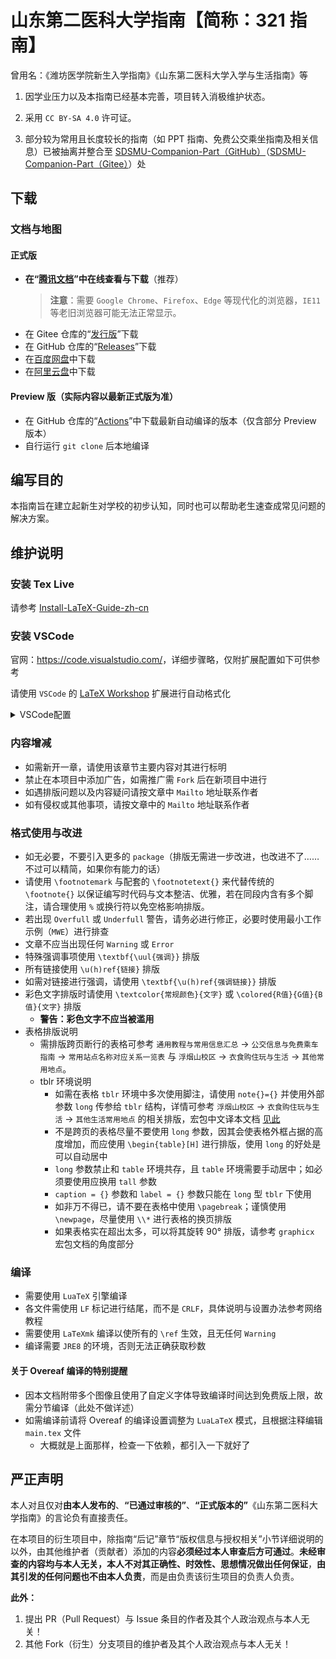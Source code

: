 # 山东第二医科大学指南【简称：321 指南】

曾用名：《潍坊医学院新生入学指南》《山东第二医科大学入学与生活指南》等

1. 因学业压力以及本指南已经基本完善，项目转入消极维护状态。

2. 采用 `CC BY-SA 4.0` 许可证。

3. 部分较为常用且长度较长的指南（如 PPT 指南、免费公交乘坐指南及相关信息）已被抽离并整合至 [SDSMU-Companion-Part（GitHub）](https://github.com/Mikachu2333/SDSMU-Companion-Part/)（[SDSMU-Companion-Part（Gitee）](https://gitee.com/linkchou/SDSMU-Companion-Part/)）处

## 下载

### 文档与地图

#### 正式版

- **在“[腾讯文档](https://docs.qq.com/s/ETcQ-ZFSrSsh6MK9bm773q)”中在线查看与下载**（推荐）
  > **注意**：需要 `Google Chrome`、`Firefox`、`Edge` 等现代化的浏览器，`IE11` 等老旧浏览器可能无法正常显示。
- 在 Gitee 仓库的“[发行版](https://gitee.com/LinkChou/sdsmu_welcome_tex/releases/latest)”下载
- 在 GitHub 仓库的“[Releases](https://github.com/Mikachu2333/sdsmu_welcome_tex/releases/latest)”下载
- 在[百度网盘](https://pan.baidu.com/share/init?surl=JadGDpjB50g_b7P8CgjVjQ&pwd=7v6k)中下载
- 在[阿里云盘](https://www.alipan.com/s/5ucXThrTBn1)中下载

#### Preview 版（实际内容以最新正式版为准）

- 在 GitHub 仓库的“[Actions](https://github.com/Mikachu2333/sdsmu_welcome_tex/actions)”中下载最新自动编译的版本（仅含部分 Preview 版本）
- 自行运行 `git clone` 后本地编译

## 编写目的

本指南旨在建立起新生对学校的初步认知，同时也可以帮助老生速查成常见问题的解决方案。

## 维护说明

### 安装 Tex Live

请参考 [Install-LaTeX-Guide-zh-cn](http://mirrors.ctan.org/info/install-latex-guide-zh-cn/install-latex-guide-zh-cn.pdf)

### 安装 VSCode

官网：<https://code.visualstudio.com/>，详细步骤略，仅附扩展配置如下可供参考

请使用 `VSCode` 的 [LaTeX Workshop](https://marketplace.visualstudio.com/items?itemName=James-Yu.latex-workshop) 扩展进行自动格式化

<details><summary>VSCode配置</summary>

**注：** 如使用本配置文件则必须在 latexmkrc 文件中指定编译器

```json
    "latex-workshop.bibtex-fields.sort.enabled": true,
    "latex-workshop.bibtex-format.sort.enabled": true,
    "latex-workshop.formatting.latex": "latexindent",
    "latex-workshop.formatting.latexindent.args": [
        "-c=%DIR%/",
        "%TMPFILE%",
        "-m",
        "--GCString",
        "-l=%DIR%/latexindent.yaml"
    ],
    "latex-workshop.formatting.latexindent.path": "latexindent",
    "latex-workshop.intellisense.file.base": "both",
    "latex-workshop.intellisense.package.enabled": true,
    "latex-workshop.intellisense.triggers.latex": [],
    "latex-workshop.latex.autoBuild.run": "onSave",
    "latex-workshop.latex.autoClean.run": "onSucceeded",
    "latex-workshop.latex.build.clearLog.everyRecipeStep.enabled": false,
    "latex-workshop.latex.build.forceRecipeUsage": false,
    "latex-workshop.latex.clean.fileTypes": [
        "*.acn",
        "*.acr",
        "*.alg",
        "*.aux",
        "*.bak*",
        "*.bbl",
        "*.blg",
        "*.fdb_latexmk",
        "*.fls",
        "*.glg",
        "*.glo",
        "*.gls",
        "*.gz",
        "*.idx",
        "*.ind",
        "*.ist",
        "*.lof",
        "*.lot",
        "*.out",
        "*.synctex.gz",
        "*.toc",
        "*.xdv"
    ],
    "latex-workshop.latex.recipe.default": "first",
    "latex-workshop.latex.recipes": [
        {
            "name": "LaTeXmk",
            "tools": [
                "latexmk"
            ]
        },
        {
            "name": "LuaLaTeX",
            "tools": [
                "lualatex"
            ]
        },
        {
            "name": "XeLaTeX",
            "tools": [
                "xelatex"
            ]
        }
    ],
    "latex-workshop.latex.tools": [
        {
            "args": [
                "-synctex=1",
                "-interaction=nonstopmode",
                "-file-line-error",
                "%DIR%/main.tex"
            ],
            "command": "xelatex",
            "name": "xelatex"
        },
        {
            "args": [
                "-synctex=1",
                "-interaction=nonstopmode",
                "-shell-escape",
                "-halt-on-error",
                "-file-line-error",
                "%DIR%/main.tex"
            ],
            "command": "latexmk",
            "name": "latexmk"
        },
        {
            "args": [
                "-synctex=1",
                "-interaction=nonstopmode",
                "-shell-escape",
                "-halt-on-error",
                "-file-line-error",
                "%DIR%/main.tex"
            ],
            "command": "lualatex",
            "name": "lualatex"
        }
    ],
    "latex-workshop.message.error.show": false,
    "latex-workshop.message.warning.show": false,
    "latex-workshop.showContextMenu": true,
    "latex-workshop.synctex.afterBuild.enabled": true,
    "latex-workshop.texcount.autorun": "onSave",
    "latex-workshop.view.autoFocus.enabled": true,
    "latex-workshop.view.pdf.internal.synctex.keybinding": "double-click",
    "latex-workshop.view.pdf.viewer": "browser",
```

</details>

### 内容增减

- 如需新开一章，请使用该章节主要内容对其进行标明
- 禁止在本项目中添加广告，如需推广需 `Fork` 后在新项目中进行
- 如遇排版问题以及内容疑问请按文章中 `Mailto` 地址联系作者
- 如有侵权或其他事项，请按文章中的 `Mailto` 地址联系作者

### 格式使用与改进

- 如无必要，不要引入更多的 `package`（排版无需进一步改进，也改进不了……不过可以精简，如果你有能力的话）
- 请使用 `\footnotemark` 与配套的 `\footnotetext{}` 来代替传统的 `\footnote{}` 以保证编写时代码与文本整洁、优雅，若在同段内含有多个脚注，请合理使用 `%` 或换行符以免空格影响排版。
- 若出现 `Overfull` 或 `Underfull` 警告，请务必进行修正，必要时使用最小工作示例（`MWE`）进行排查
- 文章不应当出现任何 `Warning` 或 `Error`
- 特殊强调事项使用 `\textbf{\uul{强调}}` 排版
- 所有链接使用 `\u(h)ref{链接}` 排版
- 如需对链接进行强调，请使用 `\textbf{\u(h)ref{强调链接}}` 排版
- 彩色文字排版时请使用 `\textcolor{常规颜色}{文字}` 或 `\colored{R值}{G值}{B值}{文字}` 排版
  - **警告：彩色文字不应当被滥用**
- 表格排版说明
  - 需排版跨页断行的表格可参考 `通用教程与常用信息汇总` → `公交信息与免费乘车指南` → `常用站点名称对应关系一览表` 与 `浮烟山校区` → `衣食购住玩与生活` → `其他常用地点`。
  - tblr 环境说明
    - 如需在表格 `tblr` 环境中多次使用脚注，请使用 `note{}={}` 并使用外部参数 `long` 传参给 `tblr` 结构，详情可参考 `浮烟山校区` → `衣食购住玩与生活` → `其他生活常用地点` 的相关排版，宏包中文译本文档 [见此](https://gitee.com/nwafu_nan/tabularray-doc-zh-cn)
    - 不是跨页的表格尽量不要使用 `long` 参数，因其会使表格外框占据的高度增加，而应使用 `\begin{table}[H]` 进行排版，使用 `long` 的好处是可以自动居中
    - `long` 参数禁止和 `table` 环境共存，且 `table` 环境需要手动居中；如必须要使用应换用 `tall` 参数
    - `caption = {}` 参数和 `label = {}` 参数只能在 `long` 型 `tblr` 下使用
    - 如非万不得已，请不要在表格中使用 `\pagebreak`；谨慎使用 `\newpage`，尽量使用 `\\*` 进行表格的换页排版
    - 如果表格实在超出太多，可以将其旋转 90° 排版，请参考 `graphicx` 宏包文档的角度部分

### 编译

- 需要使用 `LuaTeX` 引擎编译
- 各文件需使用 `LF` 标记进行结尾，而不是 `CRLF`，具体说明与设置办法参考网络教程
- 需要使用 `LaTeXmk` 编译以使所有的 `\ref` 生效，且无任何 `Warning`
- 编译需要 `JRE8` 的环境，否则无法正确获取秒数

#### 关于 Overeaf 编译的特别提醒

- 因本文档附带多个图像且使用了自定义字体导致编译时间达到免费版上限，故需分节编译（此处不做详述）
- 如需编译前请将 Overeaf 的编译设置调整为 `LuaLaTeX` 模式，且根据注释编辑 `main.tex` 文件
  - 大概就是上面那样，检查一下依赖，都引入一下就好了

## 严正声明

本人对且仅对**由本人发布的**、**“已通过审核的”**、**“正式版本的”**《山东第二医科大学指南》的言论负有直接责任。

在本项目的衍生项目中，除指南“后记”章节“版权信息与授权相关”小节详细说明的以外，由其他维护者（贡献者）添加的内容**必须经过本人审查后方可通过**。**未经审查的内容均与本人无关，本人不对其正确性、时效性、思想情况做出任何保证**，**由其引发的任何问题也不由本人负责**，而是由负责该衍生项目的负责人负责。

**此外：**

1. 提出 PR（Pull Request）与 Issue 条目的作者及其个人政治观点与本人无关！
2. 其他 Fork（衍生）分支项目的维护者及其个人政治观点与本人无关！

<!---
记录：
1. datetime2宏包相关（1.5.7限定）：
  如果需要在xelatex环境下使用datatime2且需要秒数及时区，必须在引用该package之前加入一句
  `\providecommand{\pdfcreationdate}{\creationdate}`
2. OverLeaf（已失效）：
  根据《CTeX 宏集手册》第 12 节中关于“xeCJK 宏集的依赖”的相关描述，OverLeaf 本应在使用 `ctexrep` 文档类时自动引入本宏包而无须用户操心，但实际上出现了本问题……
-->

